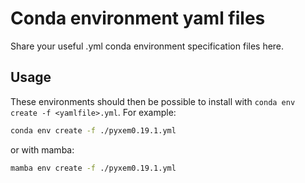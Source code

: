 # Conda environment yaml files

Share your useful .yml conda environment specification files here.

## Usage

These environments should then be possible to install with `conda env create -f <yamlfile>.yml`. For example:

```bash
conda env create -f ./pyxem0.19.1.yml
```

or with mamba:

```bash
mamba env create -f ./pyxem0.19.1.yml
```

